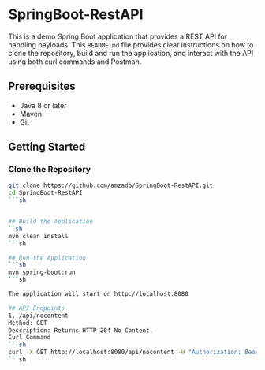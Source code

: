 # SpringBoot-RestAPI

This is a demo Spring Boot application that provides a REST API for handling payloads.
This `README.md` file provides clear instructions on how to clone the repository, build and run the application, and interact with the API using both curl commands and Postman.

## Prerequisites

- Java 8 or later
- Maven
- Git

## Getting Started

### Clone the Repository

```sh
git clone https://github.com/amzadb/SpringBoot-RestAPI.git
cd SpringBoot-RestAPI
```sh


## Build the Application
``sh
mvn clean install
```sh

## Run the Application
```sh
mvn spring-boot:run
```sh

The application will start on http://localhost:8080

## API Endpoints
1. /api/nocontent
Method: GET
Description: Returns HTTP 204 No Content.
Curl Command
```sh
curl -X GET http://localhost:8080/api/nocontent -H "Authorization: Bearer valid-token"
```sh
